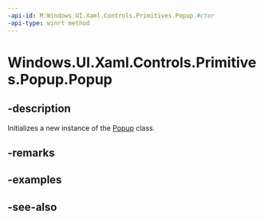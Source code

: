 ```yaml
---
-api-id: M:Windows.UI.Xaml.Controls.Primitives.Popup.#ctor
-api-type: winrt method
---
```


<!-- Method syntax
public Popup()
-->

# Windows.UI.Xaml.Controls.Primitives.Popup.Popup

## -description
Initializes a new instance of the [Popup](popup.md) class.


## -remarks

## -examples

## -see-also
